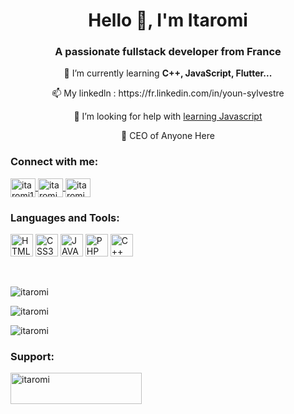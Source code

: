 <h1 align="center">Hello 👋, I'm Itaromi</h1>
<h3 align="center">A passionate fullstack developer from France</h3>

<p align="center"> 
  🌱 I’m currently learning <strong>C++, JavaScript, Flutter...</strong>
</p>

<p align="center"> 
  📫 My linkedln : https://fr.linkedin.com/in/youn-sylvestre
</p>

<p align="center"> 
  🤝 I’m looking for help with <a href="https://developer.mozilla.org/fr/docs/Web/JavaScript">learning Javascript</a>
</p>

<p align="center"> 
  🎐 CEO of Anyone Here</strong>
</p>

<h3 align="left">Connect with me:</h3>
<p align="left">
  <a href="https://twitter.com/itaromi1" target="_blank">
    <img align="center" src="https://raw.githubusercontent.com/rahuldkjain/github-profile-readme-generator/master/src/images/icons/Social/twitter.svg" alt="itaromi1" height="30" width="40" />
  </a>
  <a href="https://www.youtube.com/c/itaromi" target="_blank">
    <img align="center" src="https://raw.githubusercontent.com/rahuldkjain/github-profile-readme-generator/master/src/images/icons/Social/youtube.svg" alt="itaromi" height="30" width="40" />
  </a>
   <a href="https://www.twitch.tv/itaromi" target="_blank">
    <img align="center" src="https://raw.githubusercontent.com/rahuldkjain/github-profile-readme-generator/master/src/images/icons/Social/twitch.svg" alt="itaromi" height="30" width="40" />
  </a>
</p>

<h3 align="left">Languages and Tools:</h3>
<p align="left">
<a href="[https://developer.mozilla.org/en-US/docs/Web/JavaScript](https://developer.mozilla.org/fr/docs/Glossary/HTML5)" target="_blank" rel="noreferrer"><img src="https://raw.githubusercontent.com/danielcranney/readme-generator/main/public/icons/skills/html5-colored.svg" width="36" height="36" alt="HTML5" /></a>
<a href="https://developer.mozilla.org/en-US/docs/Glossary/HTML5" target="_blank" rel="noreferrer"><img src="https://raw.githubusercontent.com/danielcranney/readme-generator/main/public/icons/skills/css3-colored.svg" width="36" height="36" alt="CSS3" /></a>
<a href="https://www.w3.org/TR/CSS/#css" target="_blank" rel="noreferrer"><img src="https://raw.githubusercontent.com/danielcranney/readme-generator/main/public/icons/skills/javascript-colored.svg" width="36" height="36" alt="JAVASCRIPT" /></a>
<a href="https://developer.mozilla.org/en-US/docs/Glossary/REACT" target="_blank" rel="noreferrer"><img src="https://raw.githubusercontent.com/danielcranney/readme-generator/main/public/icons/skills/php-colored.svg" width="36" height="36" alt="PHP" /></a>
<a href="https://developer.mozilla.org/en-US/docs/Glossary/NODEJS" target="_blank" rel="noreferrer"><img src="https://raw.githubusercontent.com/danielcranney/readme-generator/main/public/icons/skills/cplusplus-colored.svg" width="36" height="36" alt="C++" /></a>
</p>

<p>
  <br/>
</p>

<p align="left">
  <img src="https://github-readme-stats.vercel.app/api/top-langs?username=itaromi&show_icons=true&theme=tokyonight&locale=en&layout=compact" alt="itaromi" />
</p>

<p align="left">
  <img src="https://github-readme-stats.vercel.app/api?username=itaromi&show_icons=true&theme=tokyonight&locale=fr" alt="itaromi" />
</p>

<p align="left">
  <img src="https://github-readme-streak-stats.herokuapp.com/?user=itaromi&theme=dark" alt="itaromi" />
</p>

<h3 align="left">Support:</h3>
<p>

  <a href="https://ko-fi.com/itaromi"> 
    <img align="left" src="https://cdn.ko-fi.com/cdn/kofi3.png?v=3" height="50" width="210" alt="itaromi" />
  </a>
</p>
